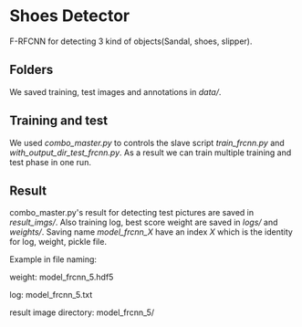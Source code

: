 # Shoes Detector
F-RFCNN for detecting 3 kind of objects(Sandal, shoes, slipper).
## Folders
We saved training, test images and annotations in *data/*. 
## Training and test
We used *combo_master.py* to controls the slave script *train_frcnn.py* and *with_output_dir_test_frcnn.py*. As a result we can train multiple training and test phase in one run.
## Result
combo_master.py's result for detecting test pictures are saved in *result_imgs/*. Also training log, best score weight are saved in *logs/* and *weights/*. Saving name *model_frcnn_X* have an index *X* which is the identity for log, weight, pickle file. 

Example in file naming: 

weight: model_frcnn_5.hdf5  

log: model_frcnn_5.txt 

result image directory: model_frcnn_5/

